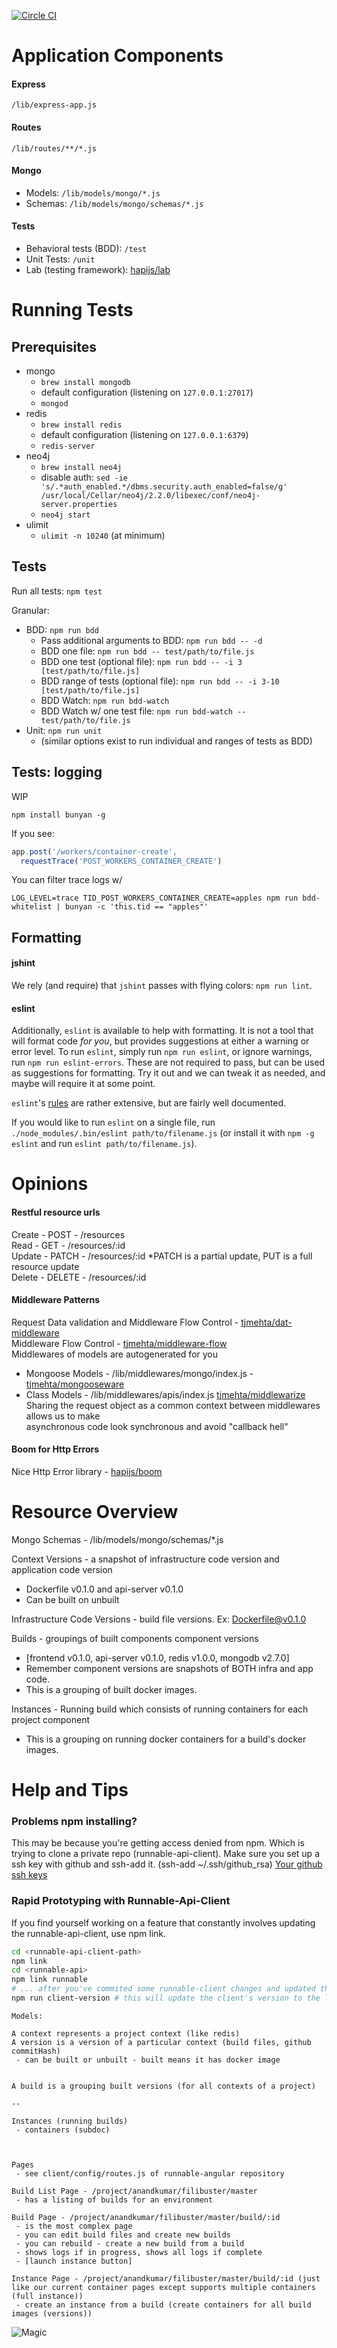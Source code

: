 [![Circle CI](https://circleci.com/gh/CodeNow/api.svg?style=svg&circle-token=15c68bfd7d9ca99637f0c5a6e05505366f5d9fd3)](https://circleci.com/gh/CodeNow/api)

# Application Components

#### Express

`/lib/express-app.js`

#### Routes

`/lib/routes/**/*.js`

#### Mongo

- Models: `/lib/models/mongo/*.js`
- Schemas: `/lib/models/mongo/schemas/*.js`

#### Tests

- Behavioral tests (BDD): `/test`
- Unit Tests: `/unit`
- Lab (testing framework): [hapijs/lab](https://github.com/hapijs/lab)

# Running Tests

## Prerequisites

- mongo
  - `brew install mongodb`
  - default configuration (listening on `127.0.0.1:27017`)
  - `mongod`
- redis
  - `brew install redis`
  - default configuration (listening on `127.0.0.1:6379`)
  - `redis-server`
- neo4j
  - `brew install neo4j`
  - disable auth: `sed -ie 's/.*auth_enabled.*/dbms.security.auth_enabled=false/g' /usr/local/Cellar/neo4j/2.2.0/libexec/conf/neo4j-server.properties`
  - `neo4j start`
- ulimit
  - `ulimit -n 10240` (at minimum)

## Tests

Run all tests: `npm test`

Granular:

- BDD: `npm run bdd`
  - Pass additional arguments to BDD: `npm run bdd -- -d`
  - BDD one file: `npm run bdd -- test/path/to/file.js`
  - BDD one test (optional file): `npm run bdd -- -i 3 [test/path/to/file.js]`
  - BDD range of tests (optional file): `npm run bdd -- -i 3-10 [test/path/to/file.js]`
  - BDD Watch: `npm run bdd-watch`
  - BDD Watch w/ one test file: `npm run bdd-watch -- test/path/to/file.js`
- Unit: `npm run unit`
  - (similar options exist to run individual and ranges of tests as BDD)

## Tests: logging
WIP

`npm install bunyan -g`

If you see:  
```js
app.post('/workers/container-create',
  requestTrace('POST_WORKERS_CONTAINER_CREATE')
```

You can filter trace logs w/
```
LOG_LEVEL=trace TID_POST_WORKERS_CONTAINER_CREATE=apples npm run bdd-whitelist | bunyan -c 'this.tid == "apples"'
```

## Formatting

#### jshint

We rely (and require) that `jshint` passes with flying colors: `npm run lint`.

#### eslint

Additionally, `eslint` is available to help with formatting. It is not a tool that will format code _for you_, but provides suggestions at either a warning or error level. To run `eslint`, simply run `npm run eslint`, or ignore warnings, run `npm run eslint-errors`. These are not required to pass, but can be used as suggestions for formatting. Try it out and we can tweak it as needed, and maybe will require it at some point.

`eslint`'s [rules](http://eslint.org/docs/rules/) are rather extensive, but are fairly well documented.

If you would like to run `eslint` on a single file, run `./node_modules/.bin/eslint path/to/filename.js` (or install it with `npm -g eslint` and run `eslint path/to/filename.js`).

# Opinions

#### Restful resource urls

Create - POST   - /resources  
Read   - GET    - /resources/:id  
Update - PATCH  - /resources/:id  *PATCH is a partial update, PUT is a full resource update  
Delete - DELETE - /resources/:id  

#### Middleware Patterns

Request Data validation and Middleware Flow Control -   [tjmehta/dat-middleware](https://github.com/tjmehta/dat-middleware)  
Middleware Flow Control - [tjmehta/middleware-flow](https://github.com/tjmehta/middleware-flow)  
Middlewares of models are autogenerated for you  
* Mongoose Models - /lib/middlewares/mongo/index.js -   [tjmehta/mongooseware](https://github.com/tjmehta/mongooseware)  
* Class Models - /lib/middlewares/apis/index.js [tjmehta/middlewarize](https://github.com/tjmehta/middlewarize)  
Sharing the request object as a common context between middlewares allows us to make  
asynchronous code look synchronous and avoid "callback hell"  


#### Boom for Http Errors

Nice Http Error library - [hapijs/boom](https://github.com/hapijs/boom)

# Resource Overview

Mongo Schemas - /lib/models/mongo/schemas/*.js

Context Versions - a snapshot of infrastructure code version and application code version
* Dockerfile v0.1.0 and api-server v0.1.0
* Can be built on unbuilt

Infrastructure Code Versions - build file versions. Ex: Dockerfile@v0.1.0

Builds - groupings of built components component versions
* [frontend v0.1.0, api-server v0.1.0, redis v1.0.0, mongodb v2.7.0]
* Remember component versions are snapshots of BOTH infra and app code.
* This is a grouping of built docker images.

Instances - Running build which consists of running containers for each project component
* This is a grouping on running docker containers for a build's docker images.


# Help and Tips

### Problems npm installing?

This may be because you're getting access denied from npm. Which is trying to clone a private repo (runnable-api-client). Make sure you set up a ssh key with github and ssh-add it. (ssh-add ~/.ssh/github_rsa)
[Your github ssh keys](https://github.com/settings/ssh)

### Rapid Prototyping with Runnable-Api-Client

If you find yourself working on a feature that constantly involves updating the runnable-api-client, use npm link.
```bash
cd <runnable-api-client-path>
npm link
cd <runnable-api>
npm link runnable
# ... after you've commited some runnable-client changes and updated the version
npm run client-version # this will update the client's version to the latest in the package.json - remember to commit it.
```
```
Models:

A context represents a project context (like redis)
A version is a version of a particular context (build files, github commitHash)
 - can be built or unbuilt - built means it has docker image


A build is a grouping built versions (for all contexts of a project)

--

Instances (running builds)
 - containers (subdoc)



Pages
 - see client/config/routes.js of runnable-angular repository

Build List Page - /project/anandkumar/filibuster/master
 - has a listing of builds for an environment

Build Page - /project/anandkumar/filibuster/master/build/:id
 - is the most complex page
 - you can edit build files and create new builds
 - you can rebuild - create a new build from a build
 - shows logs if in progress, shows all logs if complete
 - [launch instance button]

Instance Page - /project/anandkumar/filibuster/master/build/:id (just like our current container pages except supports multiple containers (full instance))
 - create an instance from a build (create containers for all build images (versions))
```

![Magic](https://s3.amazonaws.com/uploads.hipchat.com/31372/651154/nARA3Q63eW1j5WV/2014-07-04-14-45-39%20%281%29.png)
